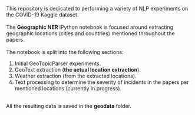 This repository is dedicated to performing a variety of NLP experiments on the COVID-19 Kaggle dataset.
<br>
<br>
The <b>Geographic NER</b> iPython notebook is focused around extracting geographic locations (cities and countries) mentioned throughout the papers.
<br>
<br>
The notebook is split into the following sections:
1. Initial GeoTopicParser experiments.
2. GeoText extraction (<b>the actual location extraction</b>).
3. Weather extraction (from the extracted locations).
4. Text processing to determine the severity of incidents in the papers per mentioned locations (currently in progress).
<br>
All the resulting data is saved in the <b>geodata</b> folder.
